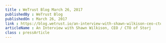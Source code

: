 ```yaml
---
title : WeTrust Blog March 26, 2017
publishedBy : WeTrust Blog
publishedOn : March 26, 2017
link : https://blog.wetrust.io/an-interview-with-shawn-wilkison-ceo-cto-of-storj-e7dbab8fb7f5
articleName : An Interview with Shawn Wilkison, CEO / CTO of Storj
class : pressArticle
---
```

